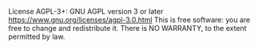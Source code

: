 License AGPL-3+: GNU AGPL version 3 or later <https://www.gnu.org/licenses/agpl-3.0.html>
This is free software: you are free to change and redistribute it.
There is NO WARRANTY, to the extent permitted by law.
